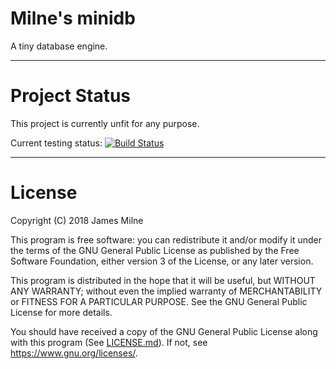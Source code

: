 # Milne's minidb

A tiny database engine.

---

# Project Status

This project is currently unfit for any purpose.

Current testing status: [![Build Status](https://travis-ci.com/shakna-israel/minidb.svg?branch=master)](https://travis-ci.com/shakna-israel/minidb)

---

# License

Copyright (C) 2018 James Milne

This program is free software: you can redistribute it and/or modify
it under the terms of the GNU General Public License as published by
the Free Software Foundation, either version 3 of the License, or
any later version.

This program is distributed in the hope that it will be useful,
but WITHOUT ANY WARRANTY; without even the implied warranty of
MERCHANTABILITY or FITNESS FOR A PARTICULAR PURPOSE.  See the
GNU General Public License for more details.

You should have received a copy of the GNU General Public License
along with this program (See [LICENSE.md](LICENSE.md)).  If not, see <https://www.gnu.org/licenses/>.
